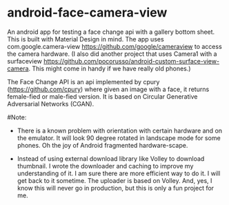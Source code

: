 # android-face-camera-view

An android app for testing a face change api with a gallery bottom sheet. This is built with Material Design in mind. The app uses com.google.camera-view https://github.com/google/cameraview to access the camera hardware. 
(I also did another project that uses Camera1 with a surfaceview https://github.com/pocorusso/android-custom-surface-view-camera. This might come in handy if we have really old phones.)

The Face Change API is an api implemented by cpury (https://github.com/cpury) where given an image with a face, it returns
female-fied or male-fied version. It is based on Circular Generative Adversarial Networks (CGAN).

#Note:
* There is a known problem with orientation with certain hardware and on the emulator. It will look 90 degree rotated in landscape mode for some phones. Oh the joy of Android fragmented hardware-scape.


* Instead of using external download library like Volley to download thumbnail. I wrote the downloader and caching to improve my understanding of it. I am sure there are more efficient way to do it. I will get back to it sometime. The uploader is based on Volley. And, yes, I know this will never go in production, but this is only a fun project for me.
